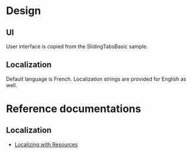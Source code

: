 # Design

## UI

User interface is copied from the SlidingTabsBasic sample.

## Localization

Default language is French. Localization strings are provided
for English as well.

# Reference documentations

## Localization

- [Localizing with Resources](https://developer.android.com/guide/topics/resources/localization.html)

